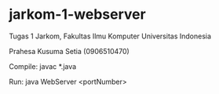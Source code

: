 jarkom-1-webserver
==================

Tugas 1 Jarkom, Fakultas Ilmu Komputer Universitas Indonesia

Prahesa Kusuma Setia (0906510470)

Compile: javac *.java

Run: java WebServer \<portNumber\>
